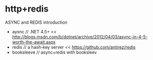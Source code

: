 http+redis
=============================

ASYNC and REDIS introduction

* aysnc // .NET 4.5+ << http://blogs.msdn.com/b/dotnet/archive/2012/04/03/async-in-4-5-worth-the-await.aspx
* redis // a hash-key server << https://github.com/antirez/redis
* booksleeve // async+redis with booksleev